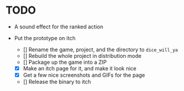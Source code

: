 # TODO 

- A sound effect for the ranked action

- Put the prototype on itch
    - [] Rename the game, project, and the directory to `dice_will_ya`
    - [] Rebuild the whole project in distribution mode
    - [] Package up the game into a ZIP 
    - [x] Make an itch page for it, and make it look nice
    - [x] Get a few nice screenshots and GIFs for the page
    - [] Release the binary to itch 
